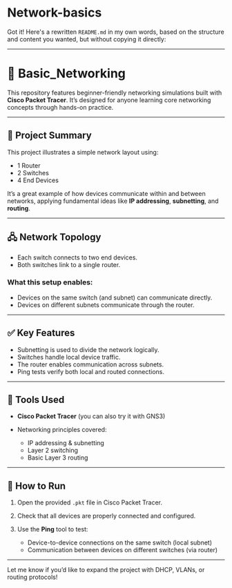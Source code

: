 # Network-basics
Got it! Here's a rewritten `README.md` in my own words, based on the structure and content you wanted, but without copying it directly:

---

# 🔌 Basic\_Networking

This repository features beginner-friendly networking simulations built with **Cisco Packet Tracer**. It’s designed for anyone learning core networking concepts through hands-on practice.

---

## 🧱 Project Summary

This project illustrates a simple network layout using:

* 1 Router
* 2 Switches
* 4 End Devices

It’s a great example of how devices communicate within and between networks, applying fundamental ideas like **IP addressing**, **subnetting**, and **routing**.

---

## 🖧 Network Topology

* Each switch connects to two end devices.
* Both switches link to a single router.

### What this setup enables:

* Devices on the same switch (and subnet) can communicate directly.
* Devices on different subnets communicate through the router.

---

## ✅ Key Features

* Subnetting is used to divide the network logically.
* Switches handle local device traffic.
* The router enables communication across subnets.
* Ping tests verify both local and routed connections.

---

## 🧰 Tools Used

* **Cisco Packet Tracer** (you can also try it with GNS3)
* Networking principles covered:

  * IP addressing & subnetting
  * Layer 2 switching
  * Basic Layer 3 routing

---

## 🚀 How to Run

1. Open the provided `.pkt` file in Cisco Packet Tracer.
2. Check that all devices are properly connected and configured.
3. Use the **Ping** tool to test:

   * Device-to-device connections on the same switch (local subnet)
   * Communication between devices on different switches (via router)

---

Let me know if you’d like to expand the project with DHCP, VLANs, or routing protocols!
